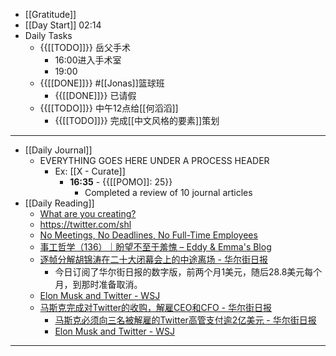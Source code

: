 - [[Gratitude]]
- [[Day Start]] 02:14
- Daily Tasks
    - {{[[TODO]]}} 岳父手术
        - 16:00进入手术室
        - 19:00
    - {{[[DONE]]}} #[[Jonas]]篮球班
        - {{[[DONE]]}} 已请假
    - {{[[TODO]]}} 中午12点给[[何滔滔]]
        - {{[[TODO]]}} 完成[[中文风格的要素]]策划
- ---
- [[Daily Journal]] 
    - EVERYTHING GOES HERE UNDER A PROCESS HEADER
        - Ex: [[X - Curate]]
            - **16:35** - {{[[POMO]]: 25}}
                -  Completed a review of 10 journal articles
- [[Daily Reading]]
    - [What are you creating?](https://app.gumroad.com/products/new)
    - https://twitter.com/shl
    - [No Meetings, No Deadlines, No Full-Time Employees](https://sahillavingia.com/work)
    - [事工哲学（136）｜盼望不至于羞愧 – Eddy & Emma's Blog](https://eddyemma.com/blog/2022/10/27/mph136-wax-no-shame/)
    - [逐帧分解胡锦涛在二十大闭幕会上的中途离场 - 华尔街日报](https://cn.wsj.com/articles/%E9%80%90%E5%B8%A7%E5%88%86%E8%A7%A3%E8%83%A1%E9%94%A6%E6%B6%9B%E5%9C%A8%E4%BA%8C%E5%8D%81%E5%A4%A7%E9%97%AD%E5%B9%95%E4%BC%9A%E4%B8%8A%E7%9A%84%E4%B8%AD%E9%80%94%E7%A6%BB%E5%9C%BA-11666947907?tesla=y)
        - 今日订阅了华尔街日报的数字版，前两个月1美元，随后28.8美元每个月，到那时准备取消。
    - [Elon Musk and Twitter - WSJ](https://www.wsj.com/articles/elon-musk-and-twitter-11666898927?mod=opinion_lead_pos11)
    - [马斯克完成对Twitter的收购，解雇CEO和CFO - 华尔街日报](https://cn.wsj.com/articles/%E9%A9%AC%E6%96%AF%E5%85%8B%E5%B7%B2%E5%AE%8C%E6%88%90%E5%AF%B9twitter%E7%9A%84%E6%94%B6%E8%B4%AD-11666918806)
        - [马斯克必须向三名被解雇的Twitter高管支付逾2亿美元 - 华尔街日报](https://cn.wsj.com/articles/%E9%A9%AC%E6%96%AF%E5%85%8B%E5%BF%85%E9%A1%BB%E5%90%91%E4%B8%89%E5%90%8D%E8%A2%AB%E8%A7%A3%E9%9B%87%E7%9A%84twitter%E9%AB%98%E7%AE%A1%E6%94%AF%E4%BB%98%E9%80%BE2%E4%BA%BF%E7%BE%8E%E5%85%83-11666930506)
        - [Elon Musk and Twitter - WSJ](https://www.wsj.com/articles/elon-musk-and-twitter-11666898927?mod=opinion_lead_pos11)
- ---
